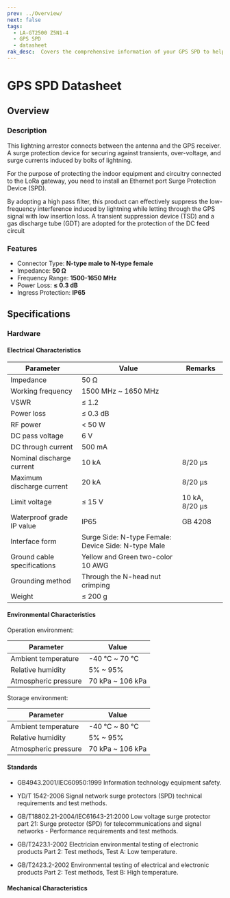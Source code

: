 ```yaml
---
prev: ../Overview/
next: false
tags:
  - LA-GT2500 Z5N1-4
  - GPS SPD
  - datasheet
rak_desc:  Covers the comprehensive information of your GPS SPD to help you in using it. This information includes technical specifications, characteristics, and requirements.
---
```


# GPS SPD Datasheet

## Overview

### Description

This lightning arrestor connects between the antenna and the GPS receiver. A surge protection device for securing against transients, over-voltage, and surge currents induced by bolts of lightning.

For the purpose of protecting the indoor equipment and circuitry connected to the LoRa gateway, you need to install an Ethernet port Surge Protection Device (SPD).

By adopting a high pass filter, this product can effectively suppress the low-frequency interference induced by lightning while letting through the GPS signal with low insertion loss. A transient suppression device (TSD) and a gas discharge tube (GDT) are adopted for the protection of the DC feed circuit
### Features

- Connector Type: **N-type male to N-type female**
- Impedance: **50&nbsp;Ω**
- Frequency Range: **1500-1650&nbsp;MHz**
- Power Loss: **≤ 0.3&nbsp;dB**
- Ingress Protection: **IP65**

## Specifications

### Hardware

#### Electrical Characteristics

| Parameter                   | Value                                               | Remarks                  |
| --------------------------- | --------------------------------------------------- | ------------------------ |
| Impedance                   | 50&nbsp;Ω                                           |                          |
| Working frequency           | 1500&nbsp;MHz ~ 1650&nbsp;MHz                       |                          |
| VSWR                        | ≤ 1.2                                               |                          |
| Power loss                  | ≤ 0.3&nbsp;dB                                       |                          |
| RF power                    | < 50&nbsp;W                                         |                          |
| DC pass voltage             | 6&nbsp;V                                            |                          |
| DC through current          | 500&nbsp;mA                                         |                          |
| Nominal discharge current   | 10&nbsp;kA                                          | 8/20&nbsp;µs             |
| Maximum discharge current   | 20&nbsp;kA                                          | 8/20&nbsp;µs             |
| Limit voltage               | ≤ 15&nbsp;V                                         | 10&nbsp;kA, 8/20&nbsp;µs |
| Waterproof grade IP value   | IP65                                                | GB 4208                  |
| Interface form              | Surge Side: N-type Female: Device Side: N-type Male |                          |
| Ground cable specifications | Yellow and Green two-color 10 AWG                   |                          |
| Grounding method            | Through the N-head nut crimping                     |                          |
| Weight                      | ≤ 200&nbsp;g                                        |                          |

#### Environmental Characteristics

Operation environment:

| Parameter            | Value                      |
| -------------------- | -------------------------- |
| Ambient temperature  | -40&nbsp;℃ ~ 70&nbsp;℃     |
| Relative humidity    | 5% ~ 95%                   |
| Atmospheric pressure | 70&nbsp;kPa ~ 106&nbsp;kPa |

Storage environment:

| Parameter            | Value                      |
| -------------------- | -------------------------- |
| Ambient temperature  | -40&nbsp;℃ ~ 80&nbsp;℃     |
| Relative humidity    | 5% ~ 95%                   |
| Atmospheric pressure | 70&nbsp;kPa ~ 106&nbsp;kPa |

#### Standards

- GB4943.2001/IEC60950:1999 Information technology equipment safety. 

- YD/T 1542-2006 Signal network surge protectors (SPD) technical requirements and test methods.

- GB/T18802.21-2004/IEC61643-21:2000 Low voltage surge protector part 21: Surge protector (SPD) for telecommunications and signal networks - Performance requirements and test methods.

- GB/T2423.1-2002 Electrician environmental testing of electronic products Part 2: Test methods, Test A: Low temperature.

- GB/T2423.2-2002 Environmental testing of electrical and electronic products Part 2: Test methods, Test B: High temperature.

#### Mechanical Characteristics

<rk-img
  src="/assets/images/accessories/gps-spd/1.png"
  width="60%"
  caption="Mechanical Dimensions"
/>

<rk-img
  src="/assets/images/accessories/gps-spd/2.png"
  width="60%"
  caption="Grounding Cable"
/>

<rk-img
  src="/assets/images/accessories/gps-spd/3.png"
  width="60%"
  caption="Typical Use"
/>
